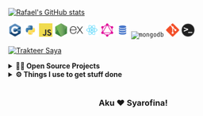 [![Rafael's GitHub stats](https://github-readme-stats.vercel.app/api?username=rafaelnuansa)](https://github.com/rafaelnuansa/camo)

<code><img height="27" src="https://raw.githubusercontent.com/github/explore/80688e429a7d4ef2fca1e82350fe8e3517d3494d/topics/cpp/cpp.png" alt="cpp"></code>
<code><img height="27" src="https://raw.githubusercontent.com/github/explore/80688e429a7d4ef2fca1e82350fe8e3517d3494d/topics/python/python.png" alt="python"></code>
<code><img height="27" src="https://raw.githubusercontent.com/github/explore/80688e429a7d4ef2fca1e82350fe8e3517d3494d/topics/javascript/javascript.png" alt="javascript"></code>
<code><img height="27" src="https://raw.githubusercontent.com/github/explore/80688e429a7d4ef2fca1e82350fe8e3517d3494d/topics/nodejs/nodejs.png" alt="nodejs"></code>
<code><img height="27" src="https://raw.githubusercontent.com/devicons/devicon/master/icons/express/express-original.svg" alt="expressjs"></code>
<code><img height="27" src="https://raw.githubusercontent.com/github/explore/80688e429a7d4ef2fca1e82350fe8e3517d3494d/topics/react/react.png" alt="react"></code>
<code><img height="27" src="https://raw.githubusercontent.com/github/explore/80688e429a7d4ef2fca1e82350fe8e3517d3494d/topics/graphql/graphql.png" alt="graphql"></code>
<code><img height="27" src="https://raw.githubusercontent.com/github/explore/80688e429a7d4ef2fca1e82350fe8e3517d3494d/topics/sql/sql.png" alt="sql"></code>
<code><img height="27" src="https://encrypted-tbn0.gstatic.com/images?q=tbn%3AANd9GcSTTzPAw-55ssm1Im594xYZ9eRQu2JylrkYLg&usqp=CAU" alt="mongodb"></code>
<code><img height="27" src="https://raw.githubusercontent.com/devicons/devicon/master/icons/git/git-original.svg" alt="git"></code>
<code><img height="27" src="https://raw.githubusercontent.com/github/explore/80688e429a7d4ef2fca1e82350fe8e3517d3494d/topics/terminal/terminal.png" alt="terminal"></code>

<a href="https://trakteer.id/rafaelnuansa/tip" target="_blank"><img id="wse-buttons-preview" src="https://cdn.trakteer.id/images/embed/trbtn-blue-2.png" height="40" style="border:0px;height:40px;" alt="Trakteer Saya"></a>

<details>
  <summary><b>🧑‍🚀 Open Source Projects</b></summary>

  <br />
  <table>
    <thead align="center">
      <tr border: none;>
        <td><b>💻 Projects</b></td>
        <td><b>🌟 Stars</b></td>
        <td><b>🍴 Forks</b></td>
        <td><b>🐛 Issues</b></td>
        <td><b>🔔 Pull Requests</b></td>
        <td><b>👨‍💻 Language</b></td>
      </tr>
    </thead>
    <tbody>
      <tr>
	      <td><a href="https://github.com/rafaelnuansa/Gitwar"><b>🚀 Gitwar</b></a></td>
        <td><img alt="Stars" src="https://img.shields.io/github/stars/rafaelnuansa/Gitwar?style=flat-square&labelColor=343b41"/></td>
        <td><img alt="Forks" src="https://img.shields.io/github/forks/rafaelnuansa/Gitwar?style=flat-square&labelColor=343b41"/></td>
        <td><img alt="Issues" src="https://img.shields.io/github/issues/rafaelnuansa/Gitwar?style=flat-square"/></td>
        <td><img alt="Pull Requests" src="https://img.shields.io/github/issues-pr/rafaelnuansa/Gitwar?style=flat-square"/></td>
        <td><img alt="Language" src="https://img.shields.io/github/languages/top/rafaelnuansa/Gitwar?style=flat-square"/></td>
      </tr>
      <tr>
	      <td><a href="https://github.com/rafaelnuansa/TradeByte"><b>💸 TradeByte</b></a></td>
        <td><img alt="Stars" src="https://img.shields.io/github/stars/rafaelnuansa/TradeByte?style=flat-square&labelColor=343b41"/></td>
        <td><img alt="Forks" src="https://img.shields.io/github/forks/rafaelnuansa/TradeByte?style=flat-square&labelColor=343b41"/></td>
        <td><img alt="Issues" src="https://img.shields.io/github/issues/rafaelnuansa/TradeByte?style=flat-square"/></td>
        <td><img alt="Pull Requests" src="https://img.shields.io/github/issues-pr/rafaelnuansa/TradeByte?style=flat-square"/></td>
        <td><img alt="Language" src="https://img.shields.io/github/languages/top/rafaelnuansa/TradeByte?label=javascript&style=flat-square"/></td>
      </tr>
      <tr>
	      <td><a href="https://github.com/rafaelnuansa/TheNodeCourse"><b>👨🏻‍💻 TheNodeCourse</b></a></td>
        <td><img alt="Stars" src="https://img.shields.io/github/stars/rafaelnuansa/TheNodeCourse?style=flat-square&labelColor=343b41"/></td>
        <td><img alt="Forks" src="https://img.shields.io/github/forks/rafaelnuansa/TheNodeCourse?style=flat-square&labelColor=343b41"/></td>
        <td><img alt="Issues" src="https://img.shields.io/github/issues/rafaelnuansa/TheNodeCourse?style=flat-square"/></td>
        <td><img alt="Pull Requests" src="https://img.shields.io/github/issues-pr/rafaelnuansa/TheNodeCourse?style=flat-square"/></td>
        <td><img alt="Language" src="https://img.shields.io/github/languages/top/rafaelnuansa/TheNodeCourse?style=flat-square"/></td> 
      </tr>
      <tr>
	      <td><a href="https://github.com/rafaelnuansa/rafaelnuansa"><b>🤓 rafaelnuansa</b></a></td>
        <td><img alt="Stars" src="https://img.shields.io/github/stars/rafaelnuansa/rafaelnuansa?style=flat-square&labelColor=343b41"/></td>
        <td><img alt="Forks" src="https://img.shields.io/github/forks/rafaelnuansa/rafaelnuansa?style=flat-square&labelColor=343b41"/></td>
        <td><img alt="Issues" src="https://img.shields.io/github/issues/rafaelnuansa/rafaelnuansa?style=flat-square"/></td>
        <td><img alt="Pull Requests" src="https://img.shields.io/github/issues-pr/rafaelnuansa/rafaelnuansa?style=flat-square"/></td>
        <td><img alt="Language" src="https://img.shields.io/badge/markdown-100%25-blue?style=flat-square"/></td> 
      </tr>
    </tbody>
  </table>
  <br />
</details>
 
<details>	
  <br />
  <summary><b>⚙️ Things I use to get stuff done</b></summary>
  	<ul>
  	    <li><b>Browser: </b> Google Chrome</li>
	    <li><b>Terminal: </b> ZSH: Oh My Zsh (PowerLevel10k)</li>
	    <li><b>Code Editor:</b> VSCode - The best editor out there.</li>
	    <li><b>To Stay Updated:</b> Dev.to, Medium, Linkedin and Twitter.</li>
	</ul>	
</details>

#

<div align="center">

### Aku ❤️ Syarofina!

</div>

